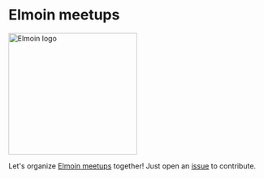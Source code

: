 # Elmoin meetups

<img src="https://cdn.rawgit.com/sectore/elmoin-logo-media/master/elmoin-logo.svg" alt="Elmoin logo" width="253" height="240">

Let's organize [Elmoin meetups](http://www.meetup.com/de-DE/Elmoin/) together! Just open an [issue](https://github.com/elmoin/elmoin-meetups/issues) to contribute.
